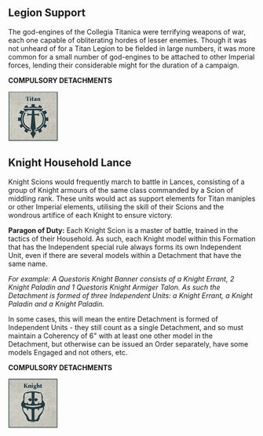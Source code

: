 ## Legion Support

The god-engines of the Collegia Titanica were terrifying weapons of war, each one capable of obliterating hordes of lesser enemies. Though it was not unheard of for a Titan Legion to be fielded in large numbers, it was more common for a small number of god-engines to be attached to other Imperial forces, lending their considerable might for the duration of a campaign.

**COMPULSORY DETACHMENTS**

[![](../media/strategic_assets/compulsory_titan.jpg)](../detachments/#titan-detachments)

## Knight Household Lance

Knight Scions would frequently march to battle in Lances, consisting of a group of Knight armours of the same class commanded by a Scion of middling rank. These units would act as support elements for Titan maniples or other Imperial elements, utilising the skill of their Scions and the wondrous artifice of each Knight to ensure victory.

**Paragon of Duty:** Each Knight Scion is a master of battle, trained in the tactics of their Household. As such, each Knight model within this Formation that has the Independent special rule always forms its own Independent Unit, even if there are several models within a Detachment that have the same name.

*For example: A Questoris Knight Banner consists of a Knight Errant, 2 Knight Paladin and 1 Questoris Knight Armiger Talon. As such the Detachment is formed of three Independent Units: a Knight Errant, a Knight Paladin and a Knight Paladin.* 

In some cases, this will mean the entire Detachment is formed of Independent Units - they still count as a single Detachment, and so must maintain a Coherency of 6" with at least one other model in the Detachment, but otherwise can be issued an Order separately, have some models Engaged and not others, etc.

**COMPULSORY DETACHMENTS**

[![](../media/strategic_assets/compulsory_knight.jpg)](../detachments/#knight-detachments)